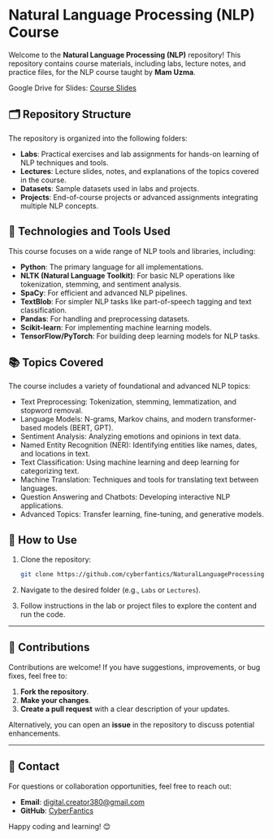 # Natural Language Processing (NLP) Course
Welcome to the **Natural Language Processing (NLP)** repository! This repository contains course materials, including labs, lecture notes, and practice files, for the NLP course taught by **Mam Uzma**.

Google Drive for Slides: [Course Slides](https://drive.google.com/drive/folders/1jxcGj9lB-6ifeMAl_-p2KBQMH1dcy-G4?usp=sharing)

## 🗂 Repository Structure
The repository is organized into the following folders:

- **Labs**: Practical exercises and lab assignments for hands-on learning of NLP techniques and tools.
- **Lectures**: Lecture slides, notes, and explanations of the topics covered in the course.
- **Datasets**: Sample datasets used in labs and projects.
- **Projects**: End-of-course projects or advanced assignments integrating multiple NLP concepts.

## 🔧 Technologies and Tools Used
This course focuses on a wide range of NLP tools and libraries, including:

- **Python**: The primary language for all implementations.
- **NLTK (Natural Language Toolkit)**: For basic NLP operations like tokenization, stemming, and sentiment analysis.
- **SpaCy**: For efficient and advanced NLP pipelines.
- **TextBlob**: For simpler NLP tasks like part-of-speech tagging and text classification.
- **Pandas**: For handling and preprocessing datasets.
- **Scikit-learn**: For implementing machine learning models.
- **TensorFlow/PyTorch**: For building deep learning models for NLP tasks.

## 📚 Topics Covered
The course includes a variety of foundational and advanced NLP topics:

- Text Preprocessing: Tokenization, stemming, lemmatization, and stopword removal.
- Language Models: N-grams, Markov chains, and modern transformer-based models (BERT, GPT).
- Sentiment Analysis: Analyzing emotions and opinions in text data.
- Named Entity Recognition (NER): Identifying entities like names, dates, and locations in text.
- Text Classification: Using machine learning and deep learning for categorizing text.
- Machine Translation: Techniques and tools for translating text between languages.
- Question Answering and Chatbots: Developing interactive NLP applications.
- Advanced Topics: Transfer learning, fine-tuning, and generative models.

## 🚀 How to Use
1. Clone the repository:
   ```bash
   git clone https://github.com/cyberfantics/NaturalLanguageProcessing.git
   ```

2. Navigate to the desired folder (e.g., `Labs` or `Lectures`).

3. Follow instructions in the lab or project files to explore the content and run the code.

---

## 🤝 Contributions
Contributions are welcome! If you have suggestions, improvements, or bug fixes, feel free to:

1. **Fork the repository**.
2. **Make your changes**.
3. **Create a pull request** with a clear description of your updates.

Alternatively, you can open an **issue** in the repository to discuss potential enhancements.

---

## 📧 Contact
For questions or collaboration opportunities, feel free to reach out:

- **Email**: [digital.creator380@gmail.com](mailto:digital.creator380@gmail.com)
- **GitHub**: [CyberFantics](https://github.com/cyberfantics)

Happy coding and learning! 😊
